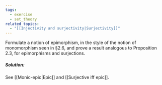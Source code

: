 ```yaml
---
tags:
  - exercise
  - set_theory
related topics:
  - "[[Injectivity and surjectivity|Surjectivity]]"
---
```

Formulate a notion of epimorphism, in the style of the notion of monomorphism seen in §2.6, and prove a result analogous to Proposition 2.3, for epimorphisms and surjections.
##### Solution:
See [[Monic-epic|Epic]] and [[Surjective iff epic]].